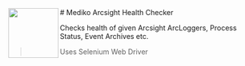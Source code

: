 <img align="left" src="/Arcsight Health Checker/Resources/hc.ico" width="100" height="100"> 
# Mediko 
Arcsight Health Checker


Checks health of given Arcsight ArcLoggers, Process Status, Event Archives etc.

  > Uses Selenium Web Driver
